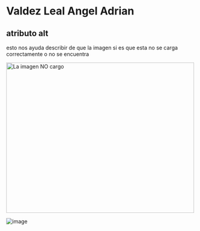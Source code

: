 <!DOCTYPE html>
<html>
<body>
    <h1>Valdez Leal Angel Adrian</h1>
<h2>atributo alt</h2>
<p>esto nos ayuda describir de que la imagen si es que esta no se carga correctamente o no se encuentra</p>

<img src="" alt="La imagen NO cargo" width="500" height="400">

</body>
</html>

![image](https://github.com/user-attachments/assets/6a7c8749-4efa-4f81-a73c-4f5e847a1bac)
